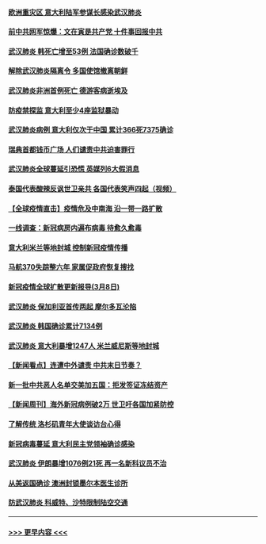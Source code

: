 #### [欧洲重灾区 意大利陆军参谋长感染武汉肺炎](../pages/prog202/a102795357.md?t=03091732) 
#### [前中共网军惊爆：文在寅是共产党 十件事回报中共](../pages/prog202/a102795309.md?t=03091732) 
#### [武汉肺炎 韩死亡增至53例 法国确诊数破千](../pages/prog202/a102795174.md?t=03091732) 
#### [解除武汉肺炎隔离令 多国使馆撤离朝鲜](../pages/prog202/a102795296.md?t=03091732) 
#### [武汉肺炎非洲首例死亡 德游客病逝埃及](../pages/prog202/a102795189.md?t=03091732) 
#### [防疫禁探监 意大利至少4座监狱暴动](../pages/prog202/a102795143.md?t=03091732) 
#### [武汉肺炎病例 意大利仅次于中国 累计366死7375确诊](../pages/prog202/a102795127.md?t=03091732) 
#### [瑞典首都钱币广场 人们谴责中共迫害罪行](../pages/prog202/a102795131.md?t=03091732) 
#### [武汉肺炎全球蔓延引恐慌 英媒列6大假消息](../pages/prog202/a102794910.md?t=03091732) 
#### [泰国代表酸辣反讽世卫亲共 各国代表笑声四起（视频）](../pages/prog202/a102795051.md?t=03091732) 
#### [【全球疫情直击】疫情危及中南海 沿一带一路扩散](../pages/prog202/a102794985.md?t=03091732) 
#### [一线调查：新冠病房内遍布病毒 待愈久愈毒](../pages/prog202/a102794885.md?t=03091732) 
#### [意大利米兰等地封城 控制新冠疫情传播](../pages/prog202/a102794919.md?t=03091732) 
#### [马航370失踪整六年 家属促政府恢复搜找](../pages/prog202/a102794906.md?t=03091732) 
#### [新冠疫情全球扩散更新报导(3月8日)](../pages/prog202/a102794904.md?t=03091732) 
#### [武汉肺炎 保加利亚首传两起 摩尔多瓦沦陷](../pages/prog202/a102794845.md?t=03091732) 
#### [武汉肺炎 韩国确诊累计7134例](../pages/prog202/a102794726.md?t=03091732) 
#### [武汉肺炎 意大利暴增1247人 米兰威尼斯等地封城](../pages/prog202/a102794689.md?t=03091732) 
#### [【新闻看点】连遭中外谴责 中共末日节奏？](../pages/prog202/a102794677.md?t=03091732) 
#### [新一批中共恶人名单交美加五国：拒发签证冻结资产](../pages/prog202/a102794665.md?t=03091732) 
#### [【新闻周刊】海外新冠病例破2万 世卫吁各国加紧防控](../pages/prog202/a102794613.md?t=03091732) 
#### [了解传统 洛杉矶青年大使谈访台心得](../pages/prog202/a102794378.md?t=03091732) 
#### [新冠病毒蔓延 意大利民主党领袖确诊感染](../pages/prog202/a102794368.md?t=03091732) 
#### [武汉肺炎 伊朗暴增1076例21死 再一名新科议员不治](../pages/prog202/a102794260.md?t=03091732) 
#### [从美返国确诊 澳洲封锁墨尔本医生诊所](../pages/prog202/a102794086.md?t=03091732) 
#### [防武汉肺炎 科威特、沙特限制陆空交通](../pages/prog202/a102793875.md?t=03091732) 

----
#### [ >>> 更早内容 <<< ](../indexes/prog202-earlier.md)
